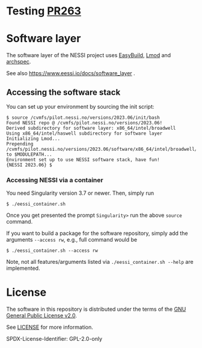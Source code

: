 # Testing [PR263](https://github.com/EESSI/eessi-bot-software-layer/pull/263)
# Software layer

The software layer of the NESSI project uses [EasyBuild](https://docs.easybuild.io), [Lmod](https://lmod.readthedocs.io) and [archspec](https://archspec.readthedocs.io).

See also https://www.eessi.io/docs/software_layer .

## Accessing the software stack

You can set up your environment by sourcing the init script:

```
$ source /cvmfs/pilot.nessi.no/versions/2023.06/init/bash
Found NESSI repo @ /cvmfs/pilot.nessi.no/versions/2023.06!
Derived subdirectory for software layer: x86_64/intel/broadwell
Using x86_64/intel/haswell subdirectory for software layer
Initializing Lmod...
Prepending /cvmfs/pilot.nessi.no/versions/2023.06/software/x86_64/intel/broadwell/modules/all to $MODULEPATH...
Environment set up to use NESSI software stack, have fun!
{NESSI 2023.06} $
```

### Accessing NESSI via a container

You need Singularity version 3.7 or newer. Then, simply run

```
$ ./eessi_container.sh
```
Once you get presented the prompt `Singularity>` run the above `source` command.

If you want to build a package for the software repository, simply add the arguments `--access rw`, e.g., full command would be

```
$ ./eessi_container.sh --access rw
```
Note, not all features/arguments listed via `./eessi_container.sh --help` are implemented.

# License

The software in this repository is distributed under the terms of the
[GNU General Public License v2.0](https://opensource.org/licenses/GPL-2.0).

See [LICENSE](https://github.com/NorESSI/software-layer/blob/main/LICENSE) for more information.

SPDX-License-Identifier: GPL-2.0-only
